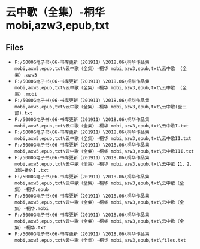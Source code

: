 # 云中歌（全集）-桐华 mobi,azw3,epub,txt

## Files

- `F:/5000G电子书\06-书库更新（201911）\2018.06\桐华作品集 mobi,axw3,epub,txt\云中歌（全集）-桐华 mobi,azw3,epub,txt\云中歌 （全集）.azw3`
- `F:/5000G电子书\06-书库更新（201911）\2018.06\桐华作品集 mobi,axw3,epub,txt\云中歌（全集）-桐华 mobi,azw3,epub,txt\云中歌 （全集）.mobi`
- `F:/5000G电子书\06-书库更新（201911）\2018.06\桐华作品集 mobi,axw3,epub,txt\云中歌（全集）-桐华 mobi,azw3,epub,txt\云中歌(全三部).txt`
- `F:/5000G电子书\06-书库更新（201911）\2018.06\桐华作品集 mobi,axw3,epub,txt\云中歌（全集）-桐华 mobi,azw3,epub,txt\云中歌I.txt`
- `F:/5000G电子书\06-书库更新（201911）\2018.06\桐华作品集 mobi,axw3,epub,txt\云中歌（全集）-桐华 mobi,azw3,epub,txt\云中歌II.txt`
- `F:/5000G电子书\06-书库更新（201911）\2018.06\桐华作品集 mobi,axw3,epub,txt\云中歌（全集）-桐华 mobi,azw3,epub,txt\云中歌III.txt`
- `F:/5000G电子书\06-书库更新（201911）\2018.06\桐华作品集 mobi,axw3,epub,txt\云中歌（全集）-桐华 mobi,azw3,epub,txt\云中歌【1、2、3部+番外】.txt`
- `F:/5000G电子书\06-书库更新（201911）\2018.06\桐华作品集 mobi,axw3,epub,txt\云中歌（全集）-桐华 mobi,azw3,epub,txt\云中歌（全集）-桐华.epub`
- `F:/5000G电子书\06-书库更新（201911）\2018.06\桐华作品集 mobi,axw3,epub,txt\云中歌（全集）-桐华 mobi,azw3,epub,txt\云中歌（全集）-桐华.mobi`
- `F:/5000G电子书\06-书库更新（201911）\2018.06\桐华作品集 mobi,axw3,epub,txt\云中歌（全集）-桐华 mobi,azw3,epub,txt\云中歌（全集）-桐华.txt`
- `F:/5000G电子书\06-书库更新（201911）\2018.06\桐华作品集 mobi,axw3,epub,txt\云中歌（全集）-桐华 mobi,azw3,epub,txt\files.txt`

